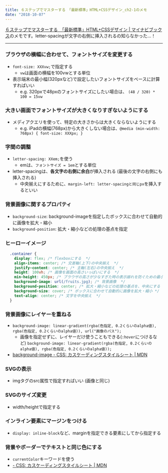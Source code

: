 ```yaml
---
title: ６ステップでマスターする　「最新標準」HTML+CSSデザイン_ch2-1のメモ
date: "2018-10-07"
---
```


[６ステップでマスターする　「最新標準」HTML+CSSデザイン | マイナビブックス](https://book.mynavi.jp/supportsite/detail/9784839960223.html)のメモです。letter-spacingが文字の右側に挿入されるの知らなかった...！

---

### ブラウザの横幅に合わせて、フォントサイズを変更する
- `font-size: XXXvw;`で指定する
  - `vw`は画面の横幅を100vwとする単位
- 表示端末の最小幅(320pxなど)で設定したいフォントサイズをベースに計算すればいい
  - e.g. 320pxで48pxのフォントサイズにしたい場合は、 `(48 / 320) * 100 = 15vw`

### 大きい画面でフォントサイズが大きくなりすぎないようにする
- メディアクエリを使って、特定の大きさからは大きくならないようにする
  - e.g. iPadの横幅(768px)から大きくしない場合は、`@media (min-width: 768px) { font-size: XXXpx; }`

### 字間の調整
- `letter-spacing: XXem;`を使う
  - emは、`フォントサイズ = 1em`とする単位
- letter-spacingは、**各文字の右側に余白**が挿入される (最後の文字の右側にも挿入される)
  - 中央揃えにするために、`margin-left: letter-spacingと同じpx`を挿入するといい


### 背景画像に関するプロパティ
- `background-size`: background-imageを指定したボックスに合わせて自動的に画像を拡大・縮小
- `background-position`: 拡大・縮小などの処理の基点を指定

### ヒーローイメージ

```css
  .container {
    display: flex; /* flexboxにする  */
    align-items: center; /* 交差軸(上下)の中央揃え  */
    justify-content: center; /* 主軸(左右)の中央揃え  */
    height: 100vh; /* 画像を画面の高さいっぱいにする  */
    min-height: 450px; /* ブラウザの高さが少なすぎた時の表示崩れを防ぐための最小限確保する高さ  */
    background-image: url(/fruits.jpg); /* 背景画像  */
    background-position: center; /* 拡大・縮小などの処理の基点を、中央にする  */
    background-size: cover; /* ボックスに合わせて自動的に画像を拡大・縮小 */
    text-align: center; /* 文字を中央揃え  */
  }
```

### 背景画像にレイヤーを重ねる
- `background-image: linear-gradient(rgba(色指定, 0.2くらいのalpha値), rgba(色指定, 0.2くらいのalpha値)), url("画像のパス");`
  - 画像を指定せずに、レイヤーだけ使うこともできる(`:hover`につけるなど) `background-image: linear-gradient(rgba(色指定, 0.2くらいのalpha値), rgba(色指定, 0.2くらいのalpha値));`
- [background-image - CSS: カスケーディングスタイルシート | MDN](https://developer.mozilla.org/ja/docs/Web/CSS/background-image)

### SVGの表示
- imgタグのsrc属性で指定すればいい (画像と同じ)

### SVGのサイズ変更
- width/heightで指定する

### インライン要素にマージンをつける
- `display: inline-block`など、marginを指定できる要素にしてから指定する

### 背景やボーダーでテキストと同じ色にする
- `currentColor`キーワードを使う
- [<color> - CSS: カスケーディングスタイルシート | MDN](https://developer.mozilla.org/ja/docs/Web/CSS/color_value#currentColor_keyword)


